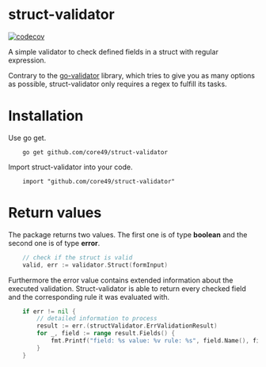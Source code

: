 # struct-validator
[![codecov](https://codecov.io/gh/core49/struct-validator/branch/main/graph/badge.svg?token=X1WRWVFOZG)](https://codecov.io/gh/core49/struct-validator)

A simple validator to check defined fields in a struct with regular expression.

Contrary to the [go-validator](https://github.com/go-playground/validator) library, which tries to give you as many options as possible, struct-validator only requires a regex to fulfill its tasks.

# Installation

Use go get.

        go get github.com/core49/struct-validator

Import struct-validator into your code.

        import "github.com/core49/struct-validator"

# Return values



The package returns two values. The first one is of type **boolean** and the second one is of type **error**.

```go
	// check if the struct is valid
	valid, err := validator.Struct(formInput)
```

Furthermore the error value contains extended information about the executed validation. Struct-validator is able to return every checked field and the corresponding rule it was evaluated with.

```go
	if err != nil {
		// detailed information to process
		result := err.(structValidator.ErrValidationResult)
		for _, field := range result.Fields() {
			fmt.Printf("field: %s value: %v rule: %s", field.Name(), field.Value(), field.Rule())
		}
	}
```
